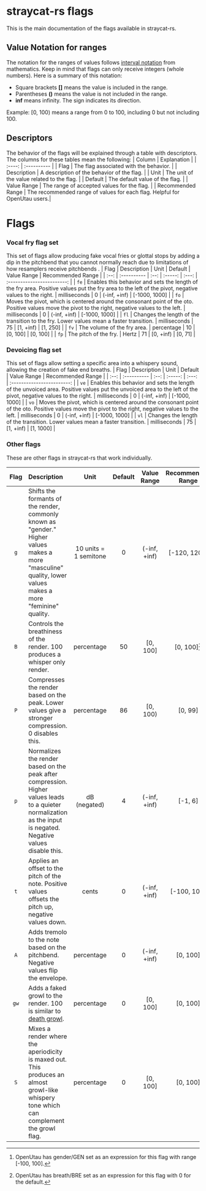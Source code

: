 # straycat-rs flags
 This is the main documentation of the flags available in straycat-rs.

## Value Notation for ranges
 The notation for the ranges of values follows [interval notation](https://en.wikipedia.org/wiki/Interval_(mathematics)#Notations_for_intervals) from mathematics. Keep in mind that flags can only receive integers (whole numbers). Here is a summary of this notation:
 - Square brackets **[]** means the value is included in the range.
 - Parentheses **()** means the value is not included in the range.
 - **inf** means infinity. The sign indicates its direction.

 Example: [0, 100) means a range from 0 to 100, including 0 but not including 100.

## Descriptors
 The behavior of the flags will be explained through a table with descriptors. The columns for these tables mean the following:
 | Column | Explanation |
 | :----: | :---------- |
 |  Flag  | The flag associated with the behavior. |
 | Description | A description of the behavior of the flag. |
 | Unit | The unit of the value related to the flag. |
 | Default | The default value of the flag. |
 | Value Range | The range of accepted values for the flag. |
 | Recommended Range | The recommended range of values for each flag. Helpful for OpenUtau users.|

# Flags
### Vocal fry flag set
 This set of flags allow producing fake vocal fries or glottal stops by adding a dip in the pitchbend that you cannot normally reach due to limitations of how resamplers receive pitchbends
 .
 | Flag | Description | Unit | Default | Value Range | Recommended Range |
 | :--: | :---------- | :--: | :-----: | :---: | :------------------------: |
 | `fe` | Enables this behavior and sets the length of the fry area. Positive values put the fry area to the left of the pivot, negative values to the right. | milliseconds | 0 | (-inf, +inf) | [-1000, 1000] |
 | `fo` | Moves the pivot, which is centered around the consonant point of the oto. Positive values move the pivot to the right, negative values to the left. | milliseconds | 0 | (-inf, +inf) | [-1000, 1000] |
 | `fl` | Changes the length of the transition to the fry. Lower values mean a faster transition. | milliseconds | 75 | [1, +inf) | [1, 250] |
 | `fv` | The volume of the fry area. | percentage | 10 | [0, 100] | [0, 100] |
 | `fp` | The pitch of the fry. | Hertz | 71 | [0, +inf) | [0, 71] |

### Devoicing flag set
This set of flags allow setting a specific area into a whispery sound, allowing the creation of fake end breaths.
 | Flag | Description | Unit | Default | Value Range | Recommended  Range |
 | :--: | :---------- | :--: | :-----: | :---: | :------------------------: |
 | `ve` | Enables this behavior and sets the length of the unvoiced area. Positive values put the unvoiced area to the left of the pivot, negative values to the right. | milliseconds | 0 | (-inf, +inf) | [-1000, 1000] |
 | `vo` | Moves the pivot, which is centered around the consonant point of the oto. Positive values move the pivot to the right, negative values to the left. | milliseconds | 0 | (-inf, +inf) | [-1000, 1000] |
 | `vl` | Changes the length of the transition. Lower values mean a faster transition. | milliseconds | 75 | [1, +inf) | [1, 1000] |

### Other flags
 These are other flags in straycat-rs that work individually.

| Flag | Description | Unit | Default | Value Range | Recommended Range |
| :--: | :---------- | :--: | :-----: | :---: | :------------------------: |
| `g`  | Shifts the formants of the render, commonly known as "gender." Higher values makes a more "masculine" quality, lower values makes a more "feminine" quality. | 10 units = 1 semitone | 0 | (-inf, +inf) | [-120, 120][^1] |
| `B`  | Controls the breathiness of the render. 100 produces a whisper only render. | percentage | 50 | [0, 100] | [0, 100][^2] |
| `P`  | Compresses the render based on the peak. Lower values give a stronger compression. 0 disables this. | percentage | 86 | [0, 100) | [0, 99] |
| `p`  | Normalizes the render based on the peak after compression. Higher values leads to a quieter normalization as the input is negated. Negative values disable this. | dB (negated) | 4 | (-inf, +inf) | [-1, 6] |
| `t`  | Applies an offset to the pitch of the note. Positive values offsets the pitch up, negative values down. | cents | 0 | (-inf, +inf) | [-100, 100] |
| `A`  | Adds tremolo to the note based on the pitchbend. Negative values flip the envelope. | percentage | 0 | (-inf, +inf) | [0, 100] |
| `gw` | Adds a faked growl to the render. 100 is similar to [death growl](https://en.wikipedia.org/wiki/Death_growl). | percentage | 0 | [0, 100] | [0, 100] |
| `S`  | Mixes a render where the aperiodicity is maxed out. This produces an almost growl-like whispery tone which can complement the growl flag. | percentage | 0 | [0, 100] | [0, 100] |

[^1]: OpenUtau has gender/GEN set as an expression for this flag with range [-100, 100].

[^2]: OpenUtau has breath/BRE set as an expression for this flag with 0 for the default.